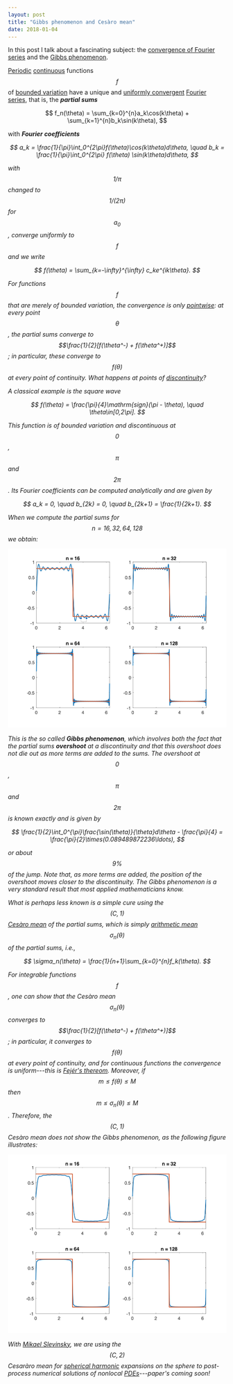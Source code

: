 ```yaml
---
layout: post
title: "Gibbs phenomenon and Cesàro mean"
date: 2018-01-04
---
```


In this post I talk about a fascinating subject: the
<a href="http://en.wikipedia.org/wiki/Convergence_of_Fourier_series#Uniform_convergence">convergence of 
Fourier series</a> and the 
<a href="http://en.wikipedia.org/wiki/Gibbs_phenomenon">Gibbs phenomenon</a>.

<a href="http://en.wikipedia.org/wiki/Periodic_function">Periodic</a> 
<a href="http://en.wikipedia.org/wiki/Continuous_function">continuous</a>
functions $$f$$ 
of <a href="http://en.wikipedia.org/wiki/Bounded_variation">bounded variation</a> 
have a unique and 
<a href="http://en.wikipedia.org/wiki/Uniform_convergence">uniformly convergent</a>
<a href="http://en.wikipedia.org/wiki/Fourier_series">Fourier series</a>, 
that is, the <i><b>partial sums</b></i>

$$
f_n(\theta) = \sum_{k=0}^{n}a_k\cos(k\theta) + \sum_{k=1}^{n}b_k\sin(k\theta),
$$

with <i><b>Fourier coefficients</b><i>

$$
a_k = \frac{1}{\pi}\int_0^{2\pi}f(\theta)\cos(k\theta)d\theta, \quad
b_k = \frac{1}{\pi}\int_0^{2\pi} f(\theta) \sin(k\theta)d\theta,
$$

with $$1/\pi$$ changed to $$1/(2\pi)$$ for $$a_0$$, converge uniformly to $$f$$
and we write

$$
f(\theta) = \sum_{k=-\infty}^{\infty} c_ke^{ik\theta}.
$$

For functions $$f$$ that are merely of bounded variation, the convergence is only 
<a href="http://en.wikipedia.org/wiki/Pointwise_convergence">pointwise</a>:
at every point $$\theta$$, the partial sums converge to $$\frac{1}{2}[f(\theta^-) + f(\theta^+)]$$; 
in particular, these converge to $$f(\theta)$$ at every point of continuity.
What happens at points of 
<a href="http://en.wikipedia.org/wiki/Classification_of_discontinuities">discontinuity</a>?

A classical example is the square wave 

$$
f(\theta) = \frac{\pi}{4}\mathrm{sign}(\pi - \theta), \quad \theta\in[0,2\pi].
$$

This function is of bounded variation and discontinuous at $$0$$, $$\pi$$ and 
$$2\pi$$.
Its Fourier coefficients can be computed analytically and are given by

$$
a_k = 0, \quad b_{2k} = 0, \quad b_{2k+1} = \frac{1}{2k+1}.
$$

When we compute the partial sums for $$n=16,32,64,128$$ we obtain:
<div style="text-align: center;">
	<img src="/blog/gibbs1.jpg" style="width:516px;height:412px;">
</div>

This is the so called <i><b>Gibbs phenomenon</b></i>, which involves both the fact 
that the partial sums <i><b>overshoot</b></i> at a discontinuity and
that this overshoot does not die out as more terms are added to the sums. 
The overshoot at $$0$$, $$\pi$$ and $$2\pi$$ is known exactly and is given by

$$
\frac{1}{2}\int_0^{\pi}\frac{\sin(\theta)}{\theta}d\theta - \frac{\pi}{4} = \frac{\pi}{2}\times(0.089489872236\ldots),
$$

or about $$9\%$$ of the jump. 
Note that, as more terms are added, the position of the overshoot moves closer 
to the discontinuity. The Gibbs phenomenon is a very standard result that most 
applied mathematicians know. 

What is perhaps less known is a simple cure using the $$(C,1)$$
<a href="http://en.wikipedia.org/wiki/Ces%C3%A0ro_summation">Cesàro mean</a> of the
partial sums, which is simply
<a href="http://en.wikipedia.org/wiki/Arithmetic_mean">arithmetic mean</a> 
$$\sigma_n(\theta)$$ of the partial sums, i.e.,

$$
\sigma_n(\theta) = \frac{1}{n+1}\sum_{k=0}^{n}f_k(\theta).
$$

For integrable functions $$f$$, one can show that the Cesàro mean $$\sigma_n(\theta)$$ 
converges to $$\frac{1}{2}[f(\theta^-) + f(\theta^+)]$$; in particular, 
it converges to $$f(\theta)$$ at every point of continuity, 
and for continuous functions the convergence is uniform---this is 
<a href="http://en.wikipedia.org/wiki/Fej%C3%A9r%27s_theorem">Fejér's thereom</a>.
Moreover, if $$m\leq f(\theta)\leq M$$ then $$m\leq \sigma_n(\theta)\leq M$$. 
Therefore, the $$(C,1)$$ Cesàro mean does not show the Gibbs phenomenon, as 
the following figure illustrates:

<div style="text-align: center;">
	<img src="/blog/gibbs2.jpg" style="width:516px;height:412px;">
</div>

With <a href="http://home.cc.umanitoba.ca/~slevinrm/">Mikael Slevinsky</a>, 
we are using the $$(C,2)$$ Cesaràro mean for 
<a href="http://en.wikipedia.org/wiki/Spherical_harmonics">spherical harmonic</a> 
expansions on the sphere to post-process numerical solutions of nonlocal 
<a href="http://en.wikipedia.org/wiki/Partial_differential_equation">PDEs</a>---paper's 
coming soon!